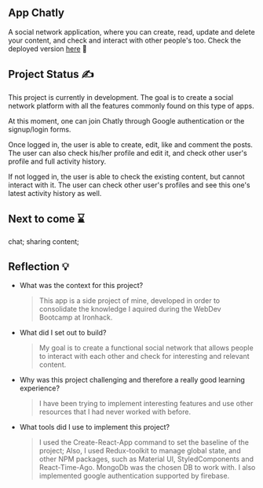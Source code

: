 ## App Chatly


A social network application, where you can create, read, update and delete your content, and check and interact with other people's too. 
Check the deployed version [here](https://appchatly.netlify.app/) 🚀

## Project Status :writing_hand:

This project is currently in development. The goal is to create a social network platform with all the features commonly found on this type of apps.

At this moment, one can join Chatly through Google authentication or the signup/login forms.

Once logged in, the user is able to create, edit, like and comment the posts. The user can also check his/her profile and edit it, and check other user's profile and full activity history. 

If not logged in, the user is able to check the existing content, but cannot interact with it. The user can check other user's profiles and see this one's latest activity history as well. 


## Next to come :hourglass:
chat; sharing content;


## Reflection :bulb:
  - What was the context for this project? 
    > This app is a side project of mine, developed in order to consolidate the knowledge I aquired during the WebDev Bootcamp at Ironhack.
  - What did I set out to build? 
    > My goal is to create a functional social network that allows people to interact with each other and check for interesting and relevant content. 
  - Why was this project challenging and therefore a really good learning experience?
    > I have been trying to implement interesting features and use other resources that I had never worked with before. 
  - What tools did I use to implement this project? 
    >I used the Create-React-App command to set the baseline of the project; Also, I used Redux-toolkit to manage global state, and other NPM packages, such as Material UI, StyledComponents and React-Time-Ago. MongoDb was the chosen DB to work with. I also implemented google authentication supported by firebase.
